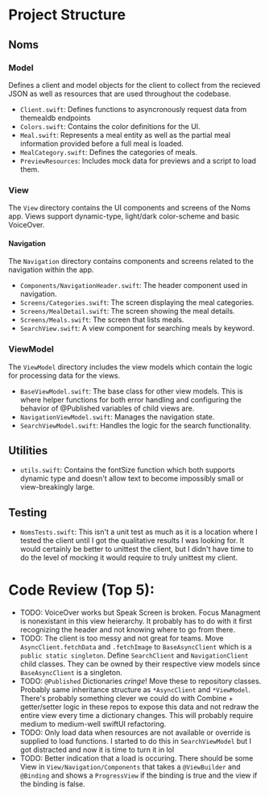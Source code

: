 # Project Structure

## Noms

### Model
Defines a client and model objects for the client to collect from the recieved JSON as well as resources that are used throughout the codebase.

- `Client.swift`: Defines functions to asyncronously request data from themealdb endpoints
- `Colors.swift`: Contains the color definitions for the UI.
- `Meal.swift`: Represents a meal entity as well as the partial meal information provided before a full meal is loaded.
- `MealCategory.swift`: Defines the categories of meals.
- `PreviewResources`: Includes mock data for previews and a script to load them.

### View
The `View` directory contains the UI components and screens of the Noms app. Views support dynamic-type, light/dark color-scheme and basic VoiceOver.

#### Navigation
The `Navigation` directory contains components and screens related to the navigation within the app.

- `Components/NavigationHeader.swift`: The header component used in navigation.
- `Screens/Categories.swift`: The screen displaying the meal categories.
- `Screens/MealDetail.swift`: The screen showing the meal details.
- `Screens/Meals.swift`: The screen that lists meals.
- `SearchView.swift`: A view component for searching meals by keyword.

### ViewModel
The `ViewModel` directory includes the view models which contain the logic for processing data for the views.

- `BaseViewModel.swift`: The base class for other view models. This is where helper functions for both error handling and configuring the behavior of @Published variables of child views are.
- `NavigationViewModel.swift`: Manages the navigation state.
- `SearchViewModel.swift`: Handles the logic for the search functionality.

## Utilities

- `utils.swift`: Contains the fontSize function which both supports dynamic type and doesn't allow text to become impossibly small or view-breakingly large.

## Testing

- `NomsTests.swift`: This isn't a unit test as much as it is a location where I tested the client until I got the qualitative results I was looking for. It would certainly be better to unittest the client, but I didn't have time to do the level of mocking it would require to truly unittest my client.

# Code Review (Top 5):
- TODO: VoiceOver works but Speak Screen is broken. Focus Managment is nonexistant in this view heierarchy. It probably has to do with it first recognizing the header and not knowing where to go from there. 
- TODO: The client is too messy and not great for teams. Move `AsyncClient.fetchData` and `.fetchImage` to `BaseAsyncClient` which is a `public static singleton`. Define `SearchClient` and `NavigationClient` child classes. They can be owned by their respective view models since `BaseAsyncClient` is a singleton.
- TODO: `@Published` Dictionaries *cringe*! Move these to repository classes. Probably same inheritance structure as `*AsyncClient` and `*ViewModel`. There's probably something clever we could do with Combine + getter/setter logic in these repos to expose this data and not redraw the entire view every time a dictionary changes. This will probably require medium to medium-well swiftUI refactoring.
- TODO: Only load data when resources are not available or override is supplied to load functions. I started to do this in `SearchViewModel` but I got distracted and now it is time to turn it in lol
- TODO: Better indication that a load is occuring. There should be some View in `View/Navigation/Components` that takes a `@ViewBuilder` and `@Binding` and shows a `ProgressView` if the binding is true and the view if the binding is false.

